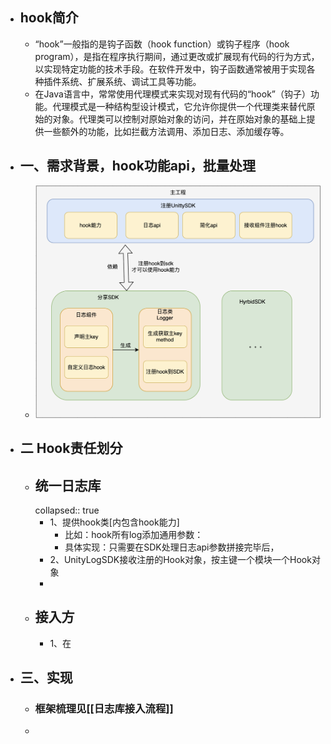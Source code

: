- ## hook简介
	- “hook”一般指的是钩子函数（hook function）或钩子程序（hook program），是指在程序执行期间，通过更改或扩展现有代码的行为方式，以实现特定功能的技术手段。在软件开发中，钩子函数通常被用于实现各种插件系统、扩展系统、调试工具等功能。
	- 在Java语言中，常常使用代理模式来实现对现有代码的“hook”（钩子）功能。代理模式是一种结构型设计模式，它允许你提供一个代理类来替代原始的对象。代理类可以控制对原始对象的访问，并在原始对象的基础上提供一些额外的功能，比如拦截方法调用、添加日志、添加缓存等。
- ## 一、需求背景，hook功能api，批量处理
	- ![image.png](../assets/image_1683360102737_0.png)
- ## 二 Hook责任划分
	- ## 统一日志库
	  collapsed:: true
		- 1、提供hook类[内包含hook能力]
			- 比如：hook所有log添加通用参数：
			- 具体实现：只需要在SDK处理日志api参数拼接完毕后，
		- 2、UnityLogSDK接收注册的Hook对象，按主键一个模块一个Hook对象
		-
	- ## 接入方
		- 1、在
- ## 三、实现
	- ### 框架梳理见[[日志库接入流程]]
	-